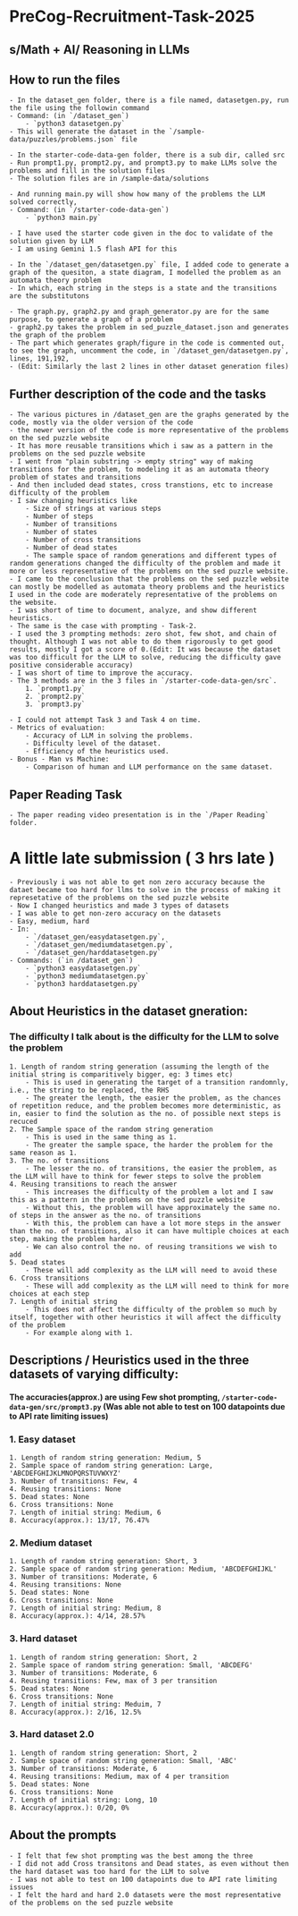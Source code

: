 # PreCog-Recruitment-Task-2025

## s/Math + AI/ Reasoning in LLMs

## How to run the files

    - In the dataset_gen folder, there is a file named, datasetgen.py, run the file using the followin command
    - Command: (in `/dataset_gen`)
        - `python3 datasetgen.py`
    - This will generate the dataset in the `/sample-data/puzzles/problems.json` file

    - In the starter-code-data-gen folder, there is a sub dir, called src
    - Run prompt1.py, prompt2.py, and prompt3.py to make LLMs solve the problems and fill in the solution files
    - The solution files are in /sample-data/solutions

    - And running main.py will show how many of the problems the LLM solved correctly,
    - Command: (in `/starter-code-data-gen`)
        - `python3 main.py`

    - I have used the starter code given in the doc to validate of the solution given by LLM
    - I am using Gemini 1.5 flash API for this

    - In the `/dataset_gen/datasetgen.py` file, I added code to generate a graph of the quesiton, a state diagram, I modelled the problem as an automata theory problem
    - In which, each string in the steps is a state and the transitions are the substitutons

    - The graph.py, graph2.py and graph_generator.py are for the same purpose, to generate a graph of a problem
    - graph2.py takes the problem in sed_puzzle_dataset.json and generates the graph of the problem
    - The part which generates graph/figure in the code is commented out, to see the graph, uncomment the code, in `/dataset_gen/datasetgen.py`, lines, 191,192,
    - (Edit: Similarly the last 2 lines in other dataset generation files)

## Further description of the code and the tasks

    - The various pictures in /dataset_gen are the graphs generated by the code, mostly via the older version of the code
    - the newer version of the code is more representative of the problems on the sed puzzle website
    - It has more reusable transitions which i saw as a pattern in the problems on the sed puzzle website
    - I went from "plain substring -> empty string" way of making transitions for the problem, to modeling it as an automata theory problem of states and transitions
    - And then included dead states, cross transtions, etc to increase difficulty of the problem
    - I saw changing heuristics like
        - Size of strings at various steps
        - Number of steps
        - Number of transitions
        - Number of states
        - Number of cross transitions
        - Number of dead states
        - The sample space of random generations and different types of random generations changed the difficulty of the problem and made it more or less representative of the problems on the sed puzzle website.
    - I came to the conclusion that the problems on the sed puzzle website can mostly be modelled as automata theory problems and the heuristics I used in the code are moderately representative of the problems on the website.
    - I was short of time to document, analyze, and show different heuristics.
    - The same is the case with prompting - Task-2.
    - I used the 3 prompting methods: zero shot, few shot, and chain of thought. Although I was not able to do them rigorously to get good results, mostly I got a score of 0.(Edit: It was because the dataset was too difficult for the LLM to solve, reducing the difficulty gave positive considerable accuracy)
    - I was short of time to improve the accuracy.
    - The 3 methods are in the 3 files in `/starter-code-data-gen/src`.
        1. `prompt1.py`
        2. `prompt2.py`
        3. `prompt3.py`

    - I could not attempt Task 3 and Task 4 on time.
    - Metrics of evaluation:
        - Accuracy of LLM in solving the problems.
        - Difficulty level of the dataset.
        - Efficiency of the heuristics used.
    - Bonus - Man vs Machine:
        - Comparison of human and LLM performance on the same dataset.

## Paper Reading Task

    - The paper reading video presentation is in the `/Paper Reading` folder.

# A little late submission ( 3 hrs late )

    - Previously i was not able to get non zero accuracy because the dataet became too hard for llms to solve in the process of making it represetative of the problems on the sed puzzle website
    - Now I changed heuristics and made 3 types of datasets
    - I was able to get non-zero accuracy on the datasets
    - Easy, medium, hard
    - In:
        - `/dataset_gen/easydatasetgen.py`,
        - `/dataset_gen/mediumdatasetgen.py`,
        - `/dataset_gen/harddatasetgen.py`
    - Commands: (`in /dataset_gen`)
        - `python3 easydatasetgen.py`
        - `python3 mediumdatasetgen.py`
        - `python3 harddatasetgen.py`

## About Heuristics in the dataset gneration:

### The difficulty I talk about is the difficulty for the LLM to solve the problem

    1. Length of random string generation (assuming the length of the initial string is comparitively bigger, eg: 3 times etc)
        - This is used in generating the target of a transition randomnly, i.e., the string to be replaced, the RHS
        - The greater the length, the easier the problem, as the chances of repetition reduce, and the problem becomes more deterministic, as in, easier to find the solution as the no. of possible next steps is recuced
    2. The Sample space of the random string generation
        - This is used in the same thing as 1.
        - The greater the sample space, the harder the problem for the same reason as 1.
    3. The no. of transitions
        - The lesser the no. of transitions, the easier the problem, as the LLM will have to think for fewer steps to solve the problem
    4. Reusing transitions to reach the answer
        - This increases the difficulty of the problem a lot and I saw this as a pattern in the problems on the sed puzzle website
        - Without this, the problem will have approximately the same no. of steps in the answer as the no. of transitions
        - With this, the problem can have a lot more steps in the answer than the no. of transitions, also it can have multiple choices at each step, making the problem harder
        - We can also control the no. of reusing transitions we wish to add
    5. Dead states
        - These will add complexity as the LLM will need to avoid these
    6. Cross transitions
        - These will add complexity as the LLM will need to think for more choices at each step
    7. Length of initial string
        - This does not affect the difficulty of the problem so much by itself, together with other heuristics it will affect the difficulty of the problem
        - For example along with 1.

## Descriptions / Heuristics used in the three datasets of varying difficulty:

#### The accuracies(approx.) are using Few shot prompting, `/starter-code-data-gen/src/prompt3.py` (Was able not able to test on 100 datapoints due to API rate limiting issues)

### 1. Easy dataset

    1. Length of random string generation: Medium, 5
    2. Sample space of random string generation: Large, 'ABCDEFGHIJKLMNOPQRSTUVWXYZ'
    3. Number of transitions: Few, 4
    4. Reusing transitions: None
    5. Dead states: None
    6. Cross transitions: None
    7. Length of initial string: Medium, 6
    8. Accuracy(approx.): 13/17, 76.47%

### 2. Medium dataset

    1. Length of random string generation: Short, 3
    2. Sample space of random string generation: Medium, 'ABCDEFGHIJKL'
    3. Number of transitions: Moderate, 6
    4. Reusing transitions: None
    5. Dead states: None
    6. Cross transitions: None
    7. Length of initial string: Medium, 8
    8. Accuracy(approx.): 4/14, 28.57%

### 3. Hard dataset

    1. Length of random string generation: Short, 2
    2. Sample space of random string generation: Small, 'ABCDEFG'
    3. Number of transitions: Moderate, 6
    4. Reusing transitions: Few, max of 3 per transition
    5. Dead states: None
    6. Cross transitions: None
    7. Length of initial string: Meduim, 7
    8. Accuracy(approx.): 2/16, 12.5%

### 3. Hard dataset 2.0

    1. Length of random string generation: Short, 2
    2. Sample space of random string generation: Small, 'ABC'
    3. Number of transitions: Moderate, 6
    4. Reusing transitions: Medium, max of 4 per transition
    5. Dead states: None
    6. Cross transitions: None
    7. Length of initial string: Long, 10
    8. Accuracy(approx.): 0/20, 0%

## About the prompts
    - I felt that few shot prompting was the best among the three
    - I did not add Cross transitons and Dead states, as even without then the hard dataset was too hard for the LLM to solve
    - I was not able to test on 100 datapoints due to API rate limiting issues
    - I felt the hard and hard 2.0 datasets were the most representative of the problems on the sed puzzle website
